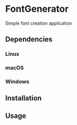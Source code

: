# FontGenerator
Simple font creation application

## Dependencies

### Linux

### macOS

### Windows

## Installation

## Usage